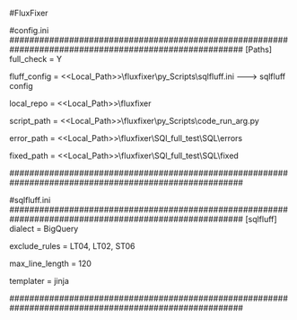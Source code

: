 #FluxFixer

#config.ini
#######################################################################################################
[Paths]
full_check = Y

fluff_config = <<Local_Path>>\fluxfixer\py_Scripts\sqlfluff.ini    ---> sqlfluff config

local_repo = <<Local_Path>>\fluxfixer

script_path = <<Local_Path>>\fluxfixer\py_Scripts\code_run_arg.py

error_path = <<Local_Path>>\fluxfixer\SQl_full_test\SQL\errors

fixed_path = <<Local_Path>>\fluxfixer\SQl_full_test\SQL\fixed

#######################################################################################################


#sqlfluff.ini
#######################################################################################################
[sqlfluff]
dialect = BigQuery

exclude_rules =  LT04, LT02, ST06

max_line_length = 120

templater = jinja

#######################################################################################################
